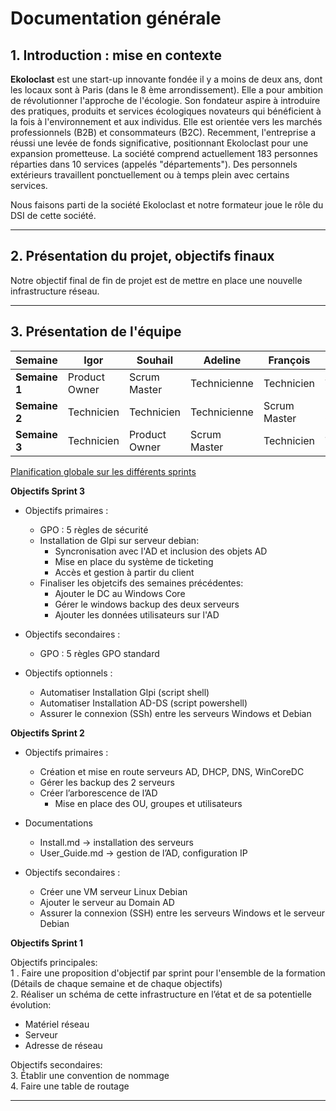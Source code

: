 # Documentation générale

## 1. Introduction : mise en contexte

**Ekoloclast** est une start-up innovante fondée il y a moins de deux ans, dont les locaux sont à Paris (dans le 8 ème arrondissement). Elle a pour ambition de révolutionner l'approche de l'écologie. Son fondateur aspire à introduire des pratiques, produits et services écologiques novateurs qui bénéficient à la fois à l'environnement et aux individus. Elle est orientée vers les marchés professionnels (B2B) et consommateurs (B2C). Recemment, l'entreprise a réussi une levée de fonds significative, positionnant Ekoloclast pour une expansion prometteuse.
La société comprend actuellement 183 personnes réparties dans 10 services (appelés "départements").
Des personnels extérieurs travaillent ponctuellement ou à temps plein avec certains services.

Nous faisons parti de la société Ekoloclast et notre formateur joue le rôle du DSI de cette société.

---

## 2. Présentation du projet, objectifs finaux

Notre objectif final de fin de projet est de mettre en place une nouvelle infrastructure réseau.
  
---
 
## 3. Présentation de l'équipe

| Semaine       | Igor             | Souhail         | Adeline          | François        | Camille        |
|---------------|------------------|-----------------|------------------|-----------------|----------------|
| **Semaine 1** | Product Owner    | Scrum Master    | Technicienne     | Technicien      | Technicienne   |
| **Semaine 2** | Technicien       | Technicien      | Technicienne     | Scrum Master    | Product Owner  |
| **Semaine 3** | Technicien       | Product Owner     | Scrum Master   | Technicien      | Technicienne   |

[Planification globale sur les différents sprints](https://miro.com/app/board/uXjVLDxuzTU=/)

**Objectifs Sprint 3**

- Objectifs primaires :
  - GPO : 5 règles de sécurité
  - Installation de Glpi sur serveur debian:
      - Syncronisation avec l'AD et inclusion des objets AD
      - Mise en place du système de ticketing
      - Accès et gestion à partir du client
  - Finaliser les objetcifs des semaines précédentes:
      - Ajouter le DC au Windows Core
      - Gérer le windows backup des deux serveurs
      - Ajouter les données utilisateurs sur l'AD

- Objectifs secondaires :
  - GPO : 5 règles GPO standard

- Objectifs optionnels :
    - Automatiser Installation Glpi (script shell)
    - Automatiser Installation AD-DS (script powershell)
    - Assurer le connexion (SSh) entre les serveurs Windows et Debian

**Objectifs Sprint 2**   

- Objectifs primaires : 
  - Création et mise en route serveurs AD, DHCP, DNS, WinCoreDC
  - Gérer les backup des 2 serveurs
  - Créer l’arborescence de l’AD
      - Mise en place des OU, groupes et utilisateurs

- Documentations
  - Install.md → installation des serveurs
  - User_Guide.md → gestion de l’AD, configuration IP

- Objectifs secondaires : 
  - Créer une VM serveur Linux Debian
  - Ajouter le serveur au Domain AD
  - Assurer la connexion (SSH) entre les serveurs Windows et le serveur Debian

**Objectifs Sprint 1**   

Objectifs principales:  
1 . Faire une proposition d'objectif par sprint pour l'ensemble de la formation (Détails de chaque semaine et de chaque objectifs)   
2. Réaliser un schéma de cette infrastructure en l’état et de sa potentielle évolution:
- Matériel réseau
- Serveur
- Adresse de réseau

Objectifs secondaires:  
3. Établir une convention de nommage    
4. Faire une table de routage  

---
